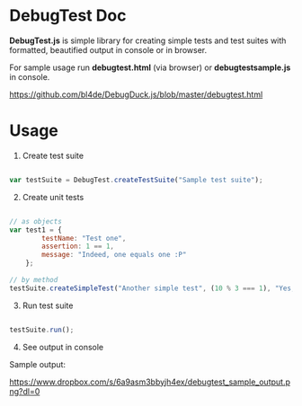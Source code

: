 DebugTest Doc
=============

**DebugTest.js** is simple library for creating simple tests and test suites with formatted, beautified output in console or in browser.

For sample usage run **debugtest.html** (via browser) or **debugtestsample.js** in console.

https://github.com/bl4de/DebugDuck.js/blob/master/debugtest.html


Usage
=====

1. Create test suite

```javascript

var testSuite = DebugTest.createTestSuite("Sample test suite");


```

2. Create unit tests

```javascript

// as objects
var test1 = {
        testName: "Test one",
        assertion: 1 == 1,
        message: "Indeed, one equals one :P"
    };
 
// by method
testSuite.createSimpleTest("Another simple test", (10 % 3 === 1), "Yes, 10 modulo 3 equals 1");

```

3. Run test suite

```javascript

testSuite.run();

```

4. See output in console

Sample output:

https://www.dropbox.com/s/6a9asm3bbyjh4ex/debugtest_sample_output.png?dl=0

